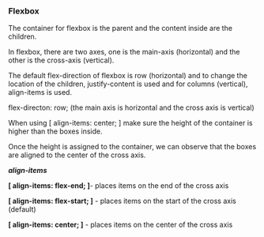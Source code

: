 <h3><b>Flexbox</b></h3>

The container for flexbox is the parent and the content inside are the children. 

In flexbox, there are two axes, one is the main-axis (horizontal) and the other is the cross-axis (vertical).

The default flex-direction of flexbox is row (horizontal) and to change the location of the children, 
justify-content is used and for columns (vertical), align-items is used.

flex-directon: row;  (the main axis is horizontal and the cross axis is vertical)

When using [ align-items: center; ] make sure the height of the container is higher than the boxes inside.

Once the height is assigned to the container, we can observe that the boxes are aligned to the center of
the cross axis.

<b><i>align-items</i></b>

<b>[ align-items: flex-end; ]</b>- places items on the end of the cross axis

<b>[ align-items: flex-start; ]</b> - places items on the start of the cross axis (default)

<b>[ align-items: center; ]</b> - places items on the center of the cross axis

